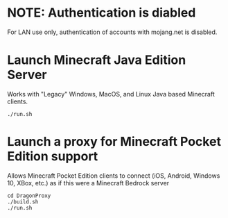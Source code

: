 # NOTE: Authentication is diabled

For LAN use only, authentication of accounts with mojang.net is disabled.

# Launch Minecraft Java Edition Server

Works with "Legacy" Windows, MacOS, and Linux Java based Minecraft clients.

    ./run.sh

# Launch a proxy for Minecraft Pocket Edition support

Allows Minecraft Pocket Edition clients to connect (iOS, Android, Windows 10, XBox, etc.) as if this were a Minecraft Bedrock server

    cd DragonProxy
    ./build.sh
    ./run.sh
